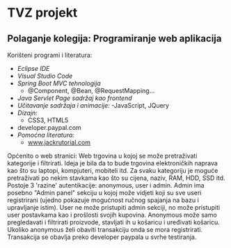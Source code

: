 # TVZ projekt

## Polaganje kolegija: Programiranje web aplikacija

Korišteni programi i literatura:
  - _Eclipse IDE_
  - _Visual Studio Code_
  - _Spring Boot MVC tehnologija_
    - @Component, @Bean, @RequestMapping...
  - _Java Servlet Page sadržaj kao frontend_ 
  - _Učitavanje sadržaja i animacije:_
    -JavaScript, JQuery
  - _Dizajn:_
    - CSS3, HTML5
  - developer.paypal.com
  - _Pomoćna literatura:_
    - www.jackrutorial.com
  
Općenito o web stranici:
Web trgovina u kojoj se može pretraživati kategorije i filtrirati. Ideja je bila da to bude trgovina elektroničkih naprava kao što su laptopi, kompjuteri, mobiteli itd. Za svaku kategoriju je moguće pretraživati po nekim stavkama kao što su cijena, naziv, RAM, HDD, SSD itd. Postoje 3 'razine' autentikacije: anonymous, user i admin. Admin ima posebno "Admin panel" sekciju u kojoj može vidjeti koji su sve useri registrirani (ujedno pokazuje mogućnost ručnog spajanja na bazu i upravljanje istim). User ne može pristupiti admin sekciji, no može pristupiti user postavkama kao i prošlosti svojih kupovina. Anonymous može samo pregledavati i filtrirati proizvode, stavljati ih u košaricu i uređivati košaricu. Ukoliko anonymous želi obaviti transakciju onda se mora registrirati. Transakcija se obavlja preko developer paypala u svrhe testiranja.

